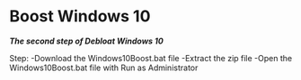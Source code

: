 # Boost Windows 10
***The second step of Debloat Windows 10***

Step:
-Download the Windows10Boost.bat file
-Extract the zip file
-Open the Windows10Boost.bat file with Run as Administrator
